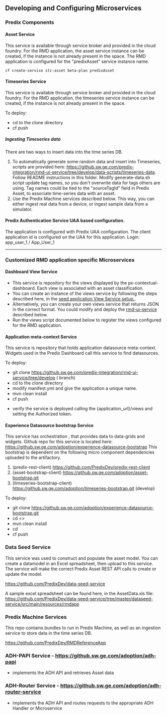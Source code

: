 ## Developing and Configuring Microservices

### Predix Components

#### Asset Service 
This service is available through service broker and provided in the cloud foundry. For the RMD application, the asset service instance can be created, if the instance is not already present in the space. The RMD application is configured for the "predixAsset" service instance name.
```
cf create-service stc-asset beta-plan predixAsset
```

####  Timeseries Service
This service is available through service broker and provided in the cloud foundry. For the RMD application, the timeseries service instance can be created, if the instance is not already present in the space. 


To deploy:
+ cd to the clone directory
+ cf push 

##### Ingesting Timeseries data


There are two ways to insert data into the time series DB.
1. To automatically generate some random data and insert into Timeseries, scripts are provided here: <https://github.sw.ge.com/predix-integration/rmd-ui-service/tree/develop/data-scripts/timeseries-data>. Follow README instructions in this folder.  Modify generate-data.sh script update tag names, so you don't overwrite data for tags others are using.  Tag names could be tied to the "sourceTagId" field in Predix Asset, to associate time-series data with an asset.
2. Use the Predix Machine services described below.  This way, you can either ingest real data from a device, or ingest sample data from a simulator.

####  Predix Authentication Service UAA based configuration.
The application is configured with Predix UAA configuration. The client application id is configured on the UAA for this application. 
Login: app_user_1 / App_User_1

***

### Customized RMD application specific Microservices

#### Dashboard View Service
- This service is repository for the views displayed by the px-contextual-dashboard.  Each view is associated with an asset classification.
- You can create an instance of the views service by following the steps described here, in the [seed application View Service setup.](https://github.com/PredixDev/predix-seed/tree/1.0#binding-to-view-service).
- Alternatively, you can create your own views service that returns JSON in the correct format.  You could modify and deploy the [rmd-ui-service](https://github.com/PredixDev/rmd-ui-service/tree/develop) described below.
- Run the views script documented below to register the views configured for the RMD application.

#### Application meta-context Service
This service is repository that holds application datasource meta-context.  Widgets used in the Predix Dashboard call this service to find datasources.

To deploy:
+ git clone https://github.sw.ge.com/predix-integration/rmd-ui-service/tree/develop ( branch)
+ cd to the clone directory
+ modify manifest.yml and give the application a unique name.
+ mvn clean install
+ cf push 
- verify the service is deployed calling the {application_url}/views and setting the Authorized token. 

####  Experience Datasource bootstrap Service  
This service has orchestration , that provides data to data-grids and widgets.  Github repo for this service is located here: <https://github.sw.ge.com/adoption/experience-datasource-bootstrap>  This bootstrap is dependent on the following micro component dependencies uploaded to the artifactory.
1. (predix-rest-client) https://github.com/PredixDev/predix-rest-client
2. (asset-bootstrap-client) https://github.sw.ge.com/adoption/asset-bootstrap.git 
3. (timeseries-bootstrap-client)  https://github.sw.ge.com/adoption/timeseries-bootstrap.git (develop)

To deploy:
+ git clone https://github.sw.ge.com/adoption/experience-datasource-bootstrap.git
+ cd <<clone directory>> 
+ mvn clean install  
+ cd <datasource-service> 
+ cf push 

### Data Seed Service
This service was used to construct and populate the asset model.  You can create a datamodel in an Excel spreadsheet, then  upload to this service.  The service will make the correct Predix Asset REST API calls to create or update the model.

<https://github.com/PredixDev/data-seed-service>

A sample excel spreadsheet can be found here, in the AssetData.xls file: <https://github.com/PredixDev/data-seed-service/tree/master/dataseed-service/src/main/resources/rmdapp>

### Predix Machine Services
This repo contains bundles to run in Predix Machine, as well as an ingestion service to store data in the time series DB.

<https://github.com/PredixDev/RMDReferenceApp> 

### ADH-PAPI Service - https://github.sw.ge.com/adoption/adh-papi
 - implements the ADH API and retrieves Asset data

### ADH-Router Service - https://github.sw.ge.com/adoption/adh-router-service
 - implements the ADH API and routes requests to the appropriate ADH Handler or Microservice
